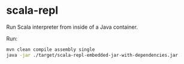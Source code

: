 # scala-repl

Run Scala interpreter from inside of a Java container.

Run:

```sh
mvn clean compile assembly single
java -jar ./target/scala-repl-embedded-jar-with-dependencies.jar
```